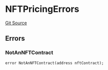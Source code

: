 # NFTPricingErrors
[Git Source](https://github.com/thrackle-io/Tron_Internal/blob/2eb992c5f8a67ecb6f7fb3675bc386aaa483c728/src/interfaces/IErrors.sol)


## Errors
### NotAnNFTContract

```solidity
error NotAnNFTContract(address nftContract);
```

